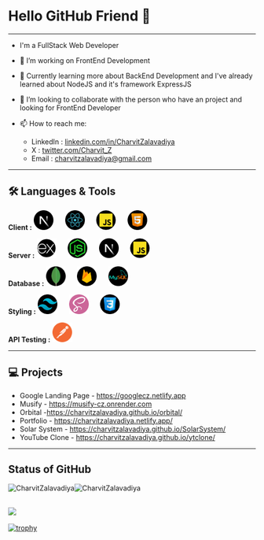 # Hello GitHub Friend 👋

***

- I'm a FullStack Web Developer

- 🔭 I’m working on FrontEnd Development
- 🌱 Currently learning more about BackEnd Development and I've already learned about NodeJS and it's framework ExpressJS
- 👯 I’m looking to collaborate with the person who have an project and looking for FrontEnd Developer
- 📫 How to reach me:
  - LinkedIn : <a href='https://www.linkedin.com/in/charvit-zalavadiya-1b34b3243/'>linkedin.com/in/CharvitZalavadiya</a>
  - X : <a href='https://twitter.com/Charvit_Z'>twitter.com/Charvit_Z</a>
  - Email : charvitzalavadiya@gmail.com

***

## 🛠 Languages & Tools

<!--
<span><img src="next.png" width='40px' heigth='20px'>&nbsp;&nbsp;&nbsp;&nbsp;&nbsp;</span>
<span><img src="react.png" width='40px' heigth='20px'>&nbsp;&nbsp;&nbsp;&nbsp;&nbsp;</span>
<span><img src="express-js.png" width='40px' heigth='20px'>&nbsp;&nbsp;&nbsp;&nbsp;&nbsp;</span>
<span><img src="node-js.png" width='40px' heigth='20px'>&nbsp;&nbsp;&nbsp;&nbsp;&nbsp;</span>
<span><img src="mongo.png" width='40px' heigth='20px'>&nbsp;&nbsp;&nbsp;&nbsp;&nbsp;</span>
<span><img src="firebase.png" width='40px' heigth='20px'>&nbsp;&nbsp;&nbsp;&nbsp;&nbsp;</span>
<span><img src="javascript.png" width='40px' heigth='20px'>&nbsp;&nbsp;&nbsp;&nbsp;&nbsp;</span>
<span><img src="tailwind-css.png" width='40px' heigth='20px'>&nbsp;&nbsp;&nbsp;&nbsp;&nbsp;</span>
<span><img src="sass (1).png" width='40px' heigth='20px'>&nbsp;&nbsp;&nbsp;&nbsp;&nbsp;</span>
<span><img src="mysql.png" width='40px' heigth='20px'>&nbsp;&nbsp;&nbsp;&nbsp;&nbsp;</span>
<span><img src="css.png" width='40px' heigth='20px'>&nbsp;&nbsp;&nbsp;&nbsp;&nbsp;</span>
<span><img src="html.png" width='40px' heigth='20px'>&nbsp;&nbsp;&nbsp;&nbsp;&nbsp;</span>
<span><img src="postman-api.png" width='40px' heigth='20px'>&nbsp;&nbsp;&nbsp;&nbsp;&nbsp;</span>
-->

**Client :**
<span><img src="next.png" width='40px' heigth='20px'>&nbsp;&nbsp;&nbsp;&nbsp;&nbsp;</span>
<span><img src="react.png" width='40px' heigth='20px'>&nbsp;&nbsp;&nbsp;&nbsp;&nbsp;</span>
<span><img src="javascript.png" width='40px' heigth='20px'>&nbsp;&nbsp;&nbsp;&nbsp;&nbsp;</span>
<span><img src="html.png" width='40px' heigth='20px'>&nbsp;&nbsp;&nbsp;&nbsp;&nbsp;</span>

**Server :**
<span><img src="express-js.png" width='40px' heigth='20px'>&nbsp;&nbsp;&nbsp;&nbsp;&nbsp;</span>
<span><img src="node-js.png" width='40px' heigth='20px'>&nbsp;&nbsp;&nbsp;&nbsp;&nbsp;</span>
<span><img src="next.png" width='40px' heigth='20px'>&nbsp;&nbsp;&nbsp;&nbsp;&nbsp;</span>
<span><img src="javascript.png" width='40px' heigth='20px'>&nbsp;&nbsp;&nbsp;&nbsp;&nbsp;</span>

**Database :**
<span><img src="mongo.png" width='40px' heigth='20px'>&nbsp;&nbsp;&nbsp;&nbsp;&nbsp;</span>
<span><img src="firebase.png" width='40px' heigth='20px'>&nbsp;&nbsp;&nbsp;&nbsp;&nbsp;</span>
<span><img src="mysql.png" width='40px' heigth='20px'>&nbsp;&nbsp;&nbsp;&nbsp;&nbsp;</span>

**Styling :**
<span><img src="tailwind-css.png" width='40px' heigth='20px'>&nbsp;&nbsp;&nbsp;&nbsp;&nbsp;</span>
<span><img src="sass (1).png" width='40px' heigth='20px'>&nbsp;&nbsp;&nbsp;&nbsp;&nbsp;</span>
<span><img src="css.png" width='40px' heigth='20px'>&nbsp;&nbsp;&nbsp;&nbsp;&nbsp;</span>

**API Testing :**
<span><img src="postman-api.png" width='40px' heigth='20px'>&nbsp;&nbsp;&nbsp;&nbsp;&nbsp;</span>

***

## 💻 Projects

- Google Landing Page - https://googlecz.netlify.app
- Musify - https://musify-cz.onrender.com
- Orbital -https://charvitzalavadiya.github.io/orbital/
- Portfolio -  https://charvitzalavadiya.netlify.app/
- Solar System - https://charvitzalavadiya.github.io/SolarSystem/
- YouTube Clone - https://charvitzalavadiya.github.io/ytclone/

***

## Status of GitHub

<p><img align="left" src="https://github-readme-stats.vercel.app/api/top-langs?username=CharvitZalavadiya&show_icons=true&locale=en&layout=compact" alt="CharvitZalavadiya" /></p>

<img align="left" src="https://github-readme-stats.vercel.app/api?username=CharvitZalavadiya&show_icons=true&locale=en" alt="CharvitZalavadiya" /><br/>


<br>![](https://github-readme-streak-stats.herokuapp.com/?user=CharvitZalavadiya&theme=merko&hide_border=false)<br/>

[![trophy](https://github-profile-trophy.vercel.app/?username=CharvitZalavadiya&theme=monokai&row=1&column=7&margin-w=15)](https://github.com/ryo-ma/github-profile-trophy)<br>
